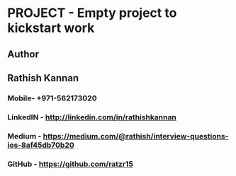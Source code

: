 # PROJECT - Empty project to kickstart work


## Author

## Rathish Kannan

### Mobile-     +971-562173020
### LinkedIN - http://linkedin.com/in/rathishkannan
### Medium -  https://medium.com/@rathish/interview-questions-ios-8af45db70b20
### GitHub -  https://github.com/ratzr15
